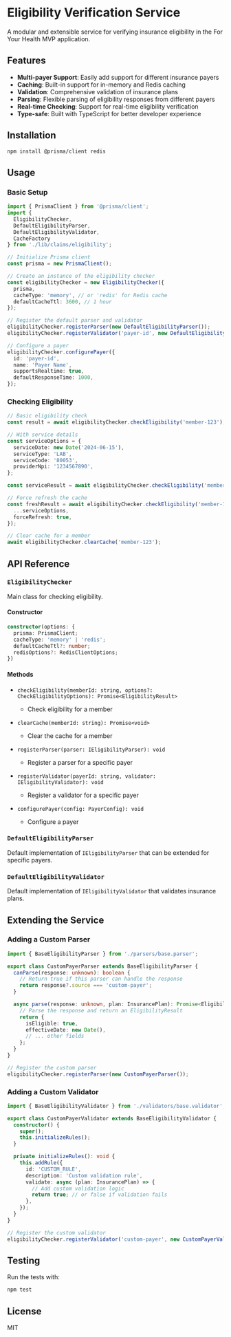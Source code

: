 # Eligibility Verification Service

A modular and extensible service for verifying insurance eligibility in the For Your Health MVP application.

## Features

- **Multi-payer Support**: Easily add support for different insurance payers
- **Caching**: Built-in support for in-memory and Redis caching
- **Validation**: Comprehensive validation of insurance plans
- **Parsing**: Flexible parsing of eligibility responses from different payers
- **Real-time Checking**: Support for real-time eligibility verification
- **Type-safe**: Built with TypeScript for better developer experience

## Installation

```bash
npm install @prisma/client redis
```

## Usage

### Basic Setup

```typescript
import { PrismaClient } from '@prisma/client';
import { 
  EligibilityChecker, 
  DefaultEligibilityParser, 
  DefaultEligibilityValidator,
  CacheFactory
} from './lib/claims/eligibility';

// Initialize Prisma client
const prisma = new PrismaClient();

// Create an instance of the eligibility checker
const eligibilityChecker = new EligibilityChecker({
  prisma,
  cacheType: 'memory', // or 'redis' for Redis cache
  defaultCacheTtl: 3600, // 1 hour
});

// Register the default parser and validator
eligibilityChecker.registerParser(new DefaultEligibilityParser());
eligibilityChecker.registerValidator('payer-id', new DefaultEligibilityValidator());

// Configure a payer
eligibilityChecker.configurePayer({
  id: 'payer-id',
  name: 'Payer Name',
  supportsRealtime: true,
  defaultResponseTime: 1000,
});
```

### Checking Eligibility

```typescript
// Basic eligibility check
const result = await eligibilityChecker.checkEligibility('member-123');

// With service details
const serviceOptions = {
  serviceDate: new Date('2024-06-15'),
  serviceType: 'LAB',
  serviceCode: '80053',
  providerNpi: '1234567890',
};

const serviceResult = await eligibilityChecker.checkEligibility('member-123', serviceOptions);

// Force refresh the cache
const freshResult = await eligibilityChecker.checkEligibility('member-123', {
  ...serviceOptions,
  forceRefresh: true,
});

// Clear cache for a member
await eligibilityChecker.clearCache('member-123');
```

## API Reference

### `EligibilityChecker`

Main class for checking eligibility.

#### Constructor

```typescript
constructor(options: {
  prisma: PrismaClient;
  cacheType: 'memory' | 'redis';
  defaultCacheTtl?: number;
  redisOptions?: RedisClientOptions;
})
```

#### Methods

- `checkEligibility(memberId: string, options?: CheckEligibilityOptions): Promise<EligibilityResult>`
  - Check eligibility for a member
  
- `clearCache(memberId: string): Promise<void>`
  - Clear the cache for a member
  
- `registerParser(parser: IEligibilityParser): void`
  - Register a parser for a specific payer
  
- `registerValidator(payerId: string, validator: IEligibilityValidator): void`
  - Register a validator for a specific payer
  
- `configurePayer(config: PayerConfig): void`
  - Configure a payer

### `DefaultEligibilityParser`

Default implementation of `IEligibilityParser` that can be extended for specific payers.

### `DefaultEligibilityValidator`

Default implementation of `IEligibilityValidator` that validates insurance plans.

## Extending the Service

### Adding a Custom Parser

```typescript
import { BaseEligibilityParser } from './parsers/base.parser';

export class CustomPayerParser extends BaseEligibilityParser {
  canParse(response: unknown): boolean {
    // Return true if this parser can handle the response
    return response?.source === 'custom-payer';
  }

  async parse(response: unknown, plan: InsurancePlan): Promise<EligibilityResult> {
    // Parse the response and return an EligibilityResult
    return {
      isEligible: true,
      effectiveDate: new Date(),
      // ... other fields
    };
  }
}

// Register the custom parser
eligibilityChecker.registerParser(new CustomPayerParser());
```

### Adding a Custom Validator

```typescript
import { BaseEligibilityValidator } from './validators/base.validator';

export class CustomPayerValidator extends BaseEligibilityValidator {
  constructor() {
    super();
    this.initializeRules();
  }

  private initializeRules(): void {
    this.addRule({
      id: 'CUSTOM_RULE',
      description: 'Custom validation rule',
      validate: async (plan: InsurancePlan) => {
        // Add custom validation logic
        return true; // or false if validation fails
      },
    });
  }
}

// Register the custom validator
eligibilityChecker.registerValidator('custom-payer', new CustomPayerValidator());
```

## Testing

Run the tests with:

```bash
npm test
```

## License

MIT

